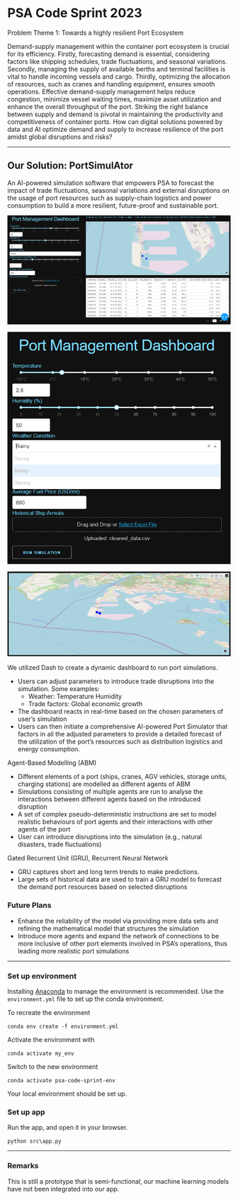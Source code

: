 # PSA Code Sprint 2023

Problem Theme 1: Towards a highly resilient Port Ecosystem

Demand-supply management within the container port ecosystem is crucial for its efficiency. Firstly, forecasting demand is essential, considering factors like shipping schedules, trade fluctuations, and seasonal variations. Secondly, managing the supply of available berths and terminal facilities is vital to handle incoming vessels and cargo. Thirdly, optimizing the allocation of resources, such as cranes and handling equipment, ensures smooth operations. Effective demand-supply management helps reduce congestion, minimize vessel waiting times, maximize asset utilization and enhance the overall throughput of the port. Striking the right balance between supply and demand is pivotal in maintaining the productivity and competitiveness of container ports.
​
How can digital solutions powered by data and AI optimize demand and supply to increase resilience of the port amidst global disruptions and risks?

---
## Our Solution: PortSimulAtor
An AI-powered simulation software that empowers PSA to forecast the impact of trade fluctuations, seasonal variations and external disruptions on the usage of port resources such as supply-chain logistics and power consumption to build a more resilient, future-proof and sustainable port.

![](./images/full-view.png)

![](./images/dashboard-options.png)

![](./images/3d-view.png)

We utilized Dash to create a dynamic dashboard to run port simulations.
- Users can adjust parameters to introduce trade disruptions into the simulation. Some examples:
  - Weather: Temperature Humidity
  - Trade factors: Global economic growth
- The dashboard reacts in real-time based on the chosen parameters of user’s simulation
- Users can then initiate a comprehensive AI-powered Port Simulator that factors in all the adjusted parameters to provide a detailed forecast of the utilization of the port’s resources such as distribution logistics and energy consumption.

Agent-Based Modelling (ABM)
- Different elements of a port (ships, cranes, AGV vehicles, storage units, charging stations) are modelled as different agents of ABM
- Simulations consisting of multiple agents are run to analyse the interactions between different agents based on the introduced disruption
- A set of complex pseudo-deterministic instructions are set to model realistic behaviours of port agents and their interactions with other agents of the port
- User can introduce disruptions into the simulation (e.g., natural disasters, trade fluctuations)

Gated Recurrent Unit (GRU), Recurrent Neural Network
- GRU captures short and long term trends to make predictions.
- Large sets of historical data are used to train a GRU model to forecast the demand port resources based on selected disruptions

###  Future Plans

- Enhance the reliability of the model via providing more data sets and refining the mathematical model that structures the simulation
- Introduce more agents and expand the network of connections to be more inclusive of other port elements involved in PSA’s operations, thus leading  more realistic port simulations

---
### Set up environment

Installing [Anaconda](https://www.anaconda.com/) to manage the environment is recommended. Use the `environment.yml` file to set up the conda environment.

To recreate the environment
```
conda env create -f environment.yml
```

Activate the environment with
```
conda activate my_env
```

Switch to the new environment 
```
conda activate psa-code-sprint-env
```

Your local environment should be set up.

### Set up app

Run the app, and open it in your browser.
```
python src\app.py
```

---
### Remarks

This is still a prototype that is semi-functional, our machine learning models have not been integrated into our app.
